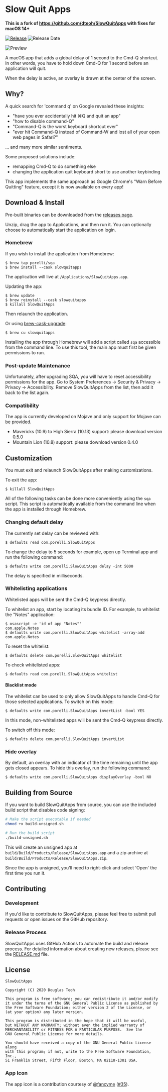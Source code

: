# Slow Quit Apps

**This is a fork of https://github.com/dteoh/SlowQuitApps with fixes for macOS 14+**

[![Release](https://img.shields.io/github/release/porelli/SlowQuitApps.svg)](https://github.com/porelli/SlowQuitApps/releases)
![Release Date](https://img.shields.io/github/release-date/porelli/SlowQuitApps.svg)

![Preview](./img/preview.gif?raw=true "Slow Quit Apps preview")

A macOS app that adds a global delay of 1 second to the Cmd-Q shortcut. In
other words, you have to hold down Cmd-Q for 1 second before an application
will quit.

When the delay is active, an overlay is drawn at the center of the screen.

## Why?

A quick search for 'command q' on Google revealed these insights:

* "have you ever accidentally hit ⌘Q and quit an app"
* "how to disable command-Q"
* "Command-Q is the worst keyboard shortcut ever"
* "ever hit Command-Q instead of Command-W and lost all of your open web pages in Safari?"

... and many more similar sentiments.

Some proposed solutions include:

* remapping Cmd-Q to do something else
* changing the application quit keyboard short to use another keybinding

This app implements the same approach as Google Chrome's "Warn Before Quitting"
feature, except it is now available on every app!

## Download & Install

Pre-built binaries can be downloaded from the [releases page](https://github.com/porelli/SlowQuitApps/releases).

Unzip, drag the app to Applications, and then run it. You can optionally
choose to automatically start the application on login.

### Homebrew

If you wish to install the application from Homebrew:

```
$ brew tap porelli/sqa
$ brew install --cask slowquitapps
```

The application will live at `/Applications/SlowQuitApps.app`.

Updating the app:

```
$ brew update
$ brew reinstall --cask slowquitapps
$ killall SlowQuitApps
```

Then relaunch the application.

Or using [brew-cask-upgrade](https://github.com/buo/homebrew-cask-upgrade):

```
$ brew cu slowquitapps
```

Installing the app through Homebrew will add a script called `sqa` accessible
from the command line. To use this tool, the main app must first be given
permissions to run.


### Post-update Maintenance

Unfortunately, after upgrading SQA, you will have to reset accessibility
permissions for the app. Go to System Preferences -> Security & Privacy ->
Privacy -> Accessibility. Remove SlowQuitApps from the list, then add it back
to the list again.

### Compatibility

The app is currently developed on Mojave and only support for Mojave can be
provided.

* Mavericks (10.9) to High Sierra (10.13) support: please download version 0.5.0
* Mountain Lion (10.8) support: please download version 0.4.0

## Customization

You must exit and relaunch SlowQuitApps after making customizations.

To exit the app:

```
$ killall SlowQuitApps
```

All of the following tasks can be done more conveniently using the `sqa`
script. This script is automatically available from the command line when the
app is installed through Homebrew.

### Changing default delay

The currently set delay can be reviewed with:

    $ defaults read com.porelli.SlowQuitApps

To change the delay to 5 seconds for example, open up Terminal app and
run the following command:

    $ defaults write com.porelli.SlowQuitApps delay -int 5000

The delay is specified in milliseconds.

### Whitelisting applications

Whitelisted apps will be sent the Cmd-Q keypress directly.

To whitelist an app, start by locating its bundle ID. For example, to whitelist
the "Notes" application:

    $ osascript -e 'id of app "Notes"'
    com.apple.Notes
    $ defaults write com.porelli.SlowQuitApps whitelist -array-add com.apple.Notes

To reset the whitelist:

    $ defaults delete com.porelli.SlowQuitApps whitelist

To check whitelisted apps:

    $ defaults read com.porelli.SlowQuitApps whitelist

#### Blacklist mode

The whitelist can be used to only allow SlowQuitApps to handle Cmd-Q for those
selected applications. To switch on this mode:

    $ defaults write com.porelli.SlowQuitApps invertList -bool YES

In this mode, non-whitelisted apps will be sent the Cmd-Q keypress directly.

To switch off this mode:

    $ defaults delete com.porelli.SlowQuitApps invertList

### Hide overlay

By default, an overlay with an indicator of the time remaining until the app gets closed appears. To hide this overlay, run the following command:

    $ defaults write com.porelli.SlowQuitApps displayOverlay -bool NO

## Building from Source

If you want to build SlowQuitApps from source, you can use the included build script that disables code signing:

```bash
# Make the script executable if needed
chmod +x build-unsigned.sh

# Run the build script
./build-unsigned.sh
```

This will create an unsigned app at `build/Build/Products/Release/SlowQuitApps.app` and a zip archive at `build/Build/Products/Release/SlowQuitApps.zip`.

Since the app is unsigned, you'll need to right-click and select 'Open' the first time you run it.

## Contributing

### Development

If you'd like to contribute to SlowQuitApps, please feel free to submit pull requests or open issues on the GitHub repository.

### Release Process

SlowQuitApps uses GitHub Actions to automate the build and release process. For detailed information about creating new releases, please see the [RELEASE.md](./RELEASE.md) file.

## License

```
SlowQuitApps

Copyright (C) 2020 Douglas Teoh

This program is free software; you can redistribute it and/or modify
it under the terms of the GNU General Public License as published by
the Free Software Foundation; either version 2 of the License, or
(at your option) any later version.

This program is distributed in the hope that it will be useful,
but WITHOUT ANY WARRANTY; without even the implied warranty of
MERCHANTABILITY or FITNESS FOR A PARTICULAR PURPOSE.  See the
GNU General Public License for more details.

You should have received a copy of the GNU General Public License along
with this program; if not, write to the Free Software Foundation, Inc.,
51 Franklin Street, Fifth Floor, Boston, MA 02110-1301 USA.
```

### App Icon

The app icon is a contribution courtesy of [@fancyme][1] ([#35][2]).

[1]: https://github.com/fancyme
[2]: https://github.com/porelli/SlowQuitApps/issues/35
